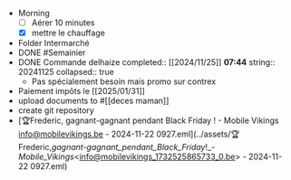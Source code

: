 - Morning
  * [ ] Aérer 10 minutes
  * [x] mettre le chauffage
- Folder Intermarché
- DONE #Semainier
- DONE Commande delhaize
  completed:: [[2024/11/25]] **07:44**
  string:: 20241125
  collapsed:: true
	- Pas spécialement besoin mais promo sur contrex
- Paiement impôts le [[2025/01/31]]
- upload documents to #[[deces maman]]
- create git repository
- [🏆Frederic, gagnant-gagnant pendant Black Friday ! - Mobile Vikings <info@mobilevikings.be> - 2024-11-22 0927.eml](../assets/🏆Frederic,_gagnant-gagnant_pendant_Black_Friday_!_-_Mobile_Vikings_<info@mobilevikings_1732525865733_0.be> - 2024-11-22 0927.eml)